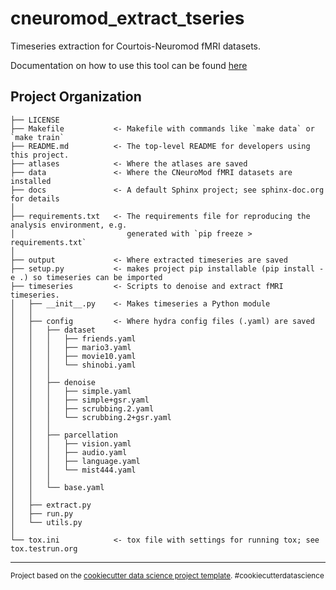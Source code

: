 cneuromod_extract_tseries
==============================

Timeseries extraction for Courtois-Neuromod fMRI datasets.

Documentation on how to use this tool can be found [here](https://github.com/courtois-neuromod/cneuromod_extract_tseries/blob/dev/docs/overview.rst)

Project Organization
------------

    ├── LICENSE
    ├── Makefile           <- Makefile with commands like `make data` or `make train`
    ├── README.md          <- The top-level README for developers using this project.
    ├── atlases            <- Where the atlases are saved
    ├── data               <- Where the CNeuroMod fMRI datasets are installed
    ├── docs               <- A default Sphinx project; see sphinx-doc.org for details
    │
    ├── requirements.txt   <- The requirements file for reproducing the analysis environment, e.g.
    │                         generated with `pip freeze > requirements.txt`
    │
    ├── output             <- Where extracted timeseries are saved
    ├── setup.py           <- makes project pip installable (pip install -e .) so timeseries can be imported
    ├── timeseries         <- Scripts to denoise and extract fMRI timeseries.
    │   ├── __init__.py    <- Makes timeseries a Python module
    │   │
    │   ├── config         <- Where hydra config files (.yaml) are saved
    │   │   ├── dataset
    │   │   │   ├── friends.yaml
    │   │   │   ├── mario3.yaml
    │   │   │   ├── movie10.yaml
    │   │   │   └── shinobi.yaml
    │   │   │   
    │   │   ├── denoise
    │   │   │   ├── simple.yaml
    │   │   │   ├── simple+gsr.yaml
    │   │   │   ├── scrubbing.2.yaml
    │   │   │   └── scrubbing.2+gsr.yaml
    │   │   │       
    │   │   ├── parcellation
    │   │   │   ├── vision.yaml
    │   │   │   ├── audio.yaml
    │   │   │   ├── language.yaml
    │   │   │   └── mist444.yaml
    │   │   │
    │   │   └── base.yaml
    │   │
    │   ├── extract.py
    │   ├── run.py
    │   └── utils.py
    │
    └── tox.ini            <- tox file with settings for running tox; see tox.testrun.org


--------

<p><small>Project based on the <a target="_blank" href="https://drivendata.github.io/cookiecutter-data-science/">cookiecutter data science project template</a>. #cookiecutterdatascience</small></p>
